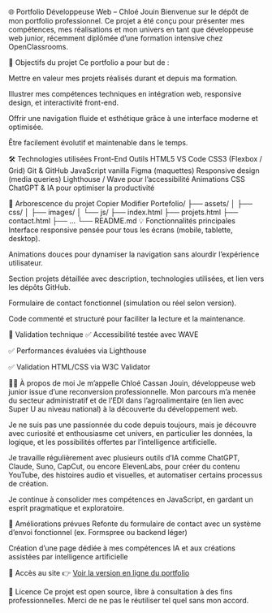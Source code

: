 🌐 Portfolio Développeuse Web – Chloé Jouin
Bienvenue sur le dépôt de mon portfolio professionnel. Ce projet a été conçu pour présenter mes compétences, mes réalisations et mon univers en tant que développeuse web junior, récemment diplômée d’une formation intensive chez OpenClassrooms.

🎯 Objectifs du projet
Ce portfolio a pour but de :

Mettre en valeur mes projets réalisés durant et depuis ma formation.

Illustrer mes compétences techniques en intégration web, responsive design, et interactivité front-end.

Offrir une navigation fluide et esthétique grâce à une interface moderne et optimisée.

Être facilement évolutif et maintenable dans le temps.

🛠️ Technologies utilisées
Front-End	Outils
HTML5	VS Code
CSS3 (Flexbox / Grid)	Git & GitHub
JavaScript vanilla	Figma (maquettes)
Responsive design (media queries)	Lighthouse / Wave pour l’accessibilité
Animations CSS	ChatGPT & IA pour optimiser la productivité

📁 Arborescence du projet
Copier
Modifier
Portefolio/
├── assets/
│   ├── css/
│   ├── images/
│   └── js/
├── index.html
├── projets.html
├── contact.html
├── ...
└── README.md
💡 Fonctionnalités principales
Interface responsive pensée pour tous les écrans (mobile, tablette, desktop).

Animations douces pour dynamiser la navigation sans alourdir l’expérience utilisateur.

Section projets détaillée avec description, technologies utilisées, et lien vers les dépôts GitHub.

Formulaire de contact fonctionnel (simulation ou réel selon version).

Code commenté et structuré pour faciliter la lecture et la maintenance.

🧪 Validation technique
✅ Accessibilité testée avec WAVE

✅ Performances évaluées via Lighthouse

✅ Validation HTML/CSS via W3C Validator

👩‍💻 À propos de moi
Je m’appelle Chloé Cassan Jouin, développeuse web junior issue d’une reconversion professionnelle. Mon parcours m’a menée du secteur administratif et de l’EDI dans l’agroalimentaire (en lien avec Super U au niveau national) à la découverte du développement web.

Je ne suis pas une passionnée du code depuis toujours, mais je découvre avec curiosité et enthousiasme cet univers, en particulier les données, la logique, et les possibilités offertes par l’intelligence artificielle.

Je travaille régulièrement avec plusieurs outils d’IA comme ChatGPT, Claude, Suno, CapCut, ou encore ElevenLabs, pour créer du contenu YouTube, des histoires audio et visuelles, et automatiser certains processus de création.

Je continue à consolider mes compétences en JavaScript, en gardant un esprit pragmatique et exploratoire.

🚧 Améliorations prévues
Refonte du formulaire de contact avec un système d’envoi fonctionnel (ex. Formspree ou backend léger)

Création d’une page dédiée à mes compétences IA et aux créations assistées par intelligence artificielle

🔗 Accès au site
👉   [Voir la version en ligne du portfolio](https://chloecassanjouin.github.io/Portefolio/)

📄 Licence
Ce projet est open source, libre à consultation à des fins professionnelles. Merci de ne pas le réutiliser tel quel sans mon accord.

